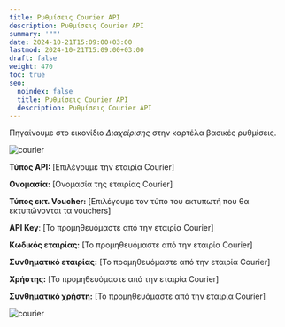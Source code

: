 ```yaml
---
title: Ρυθμίσεις Courier API
description: Ρυθμίσεις Courier API
summary: '""'
date: 2024-10-21T15:09:00+03:00
lastmod: 2024-10-21T15:09:00+03:00
draft: false
weight: 470
toc: true
seo:
  noindex: false
  title: Ρυθμίσεις Courier API
  description: Ρυθμίσεις Courier API
---
```


Πηγαίνουμε στο εικονίδιο _Διαχείρισης_ στην καρτέλα βασικές ρυθμίσεις.

![courier](/images/courier.jpg "courier")

**Τύπος API:** \[Επιλέγουμε την εταιρία Courier]

**Ονομασία:** \[Ονομασία της εταιρίας Courier]

**Τύπος εκτ. Voucher:** \[Επιλέγουμε τον τύπο του εκτυπωτή που θα εκτυπώνονται τα vouchers]

**API Key**: \[Το προμηθευόμαστε από την εταιρία Courier]

**Κωδικός εταιρίας:** \[Το προμηθευόμαστε από την εταιρία Courier]

**Συνθηματικό εταιρίας:** \[Το προμηθευόμαστε από την εταιρία Courier]

**Χρήστης:** \[Το προμηθευόμαστε από την εταιρία Courier]

**Συνθηματικό χρήστη:** \[Το προμηθευόμαστε από την εταιρία Courier]

![courier](/images/courier-2.jpg "courier")
